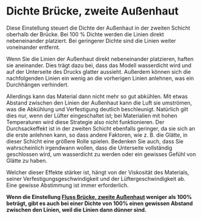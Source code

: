 Dichte Brücke, zweite Außenhaut
====
Diese Einstellung steuert die Dichte der Außenhaut in der zweiten Schicht oberhalb der Brücke. Bei 100 % Dichte werden die Linien direkt nebeneinander platziert. Bei geringerer Dichte sind die Linien weiter voneinander entfernt.

Wenn Sie die Linien der Außenhaut direkt nebeneinander platzieren, haften sie aneinander. Dies trägt dazu bei, dass das Modell wasserdicht wird und auf der Unterseite des Drucks glatter aussieht. Außerdem können sich die nachfolgenden Linien ein wenig an die vorherigen Linien anlehnen, was ein Durchhängen verhindert.

Allerdings kann das Material dann nicht mehr so gut abkühlen. Mit etwas Abstand zwischen den Linien der Außenhaut kann die Luft sie umströmen, was die Abkühlung und Verfestigung deutlich beschleunigt. Natürlich gilt dies nur, wenn der Lüfter eingeschaltet ist; bei Materialien mit hohen Temperaturen wird diese Strategie also nicht funktionieren. Der Durchsackeffekt ist in der zweiten Schicht ebenfalls geringer, da sie sich an die erste anlehnen kann, so dass andere Faktoren, wie z. B. die Glätte, in dieser Schicht eine größere Rolle spielen. Bedenken Sie auch, dass Sie wahrscheinlich irgendwann wollen, dass die Unterseite vollständig geschlossen wird, um wasserdicht zu werden oder ein gewisses Gefühl von Glätte zu haben.

Welcher dieser Effekte stärker ist, hängt von der Viskosität des Materials, seiner Verfestigungsgeschwindigkeit und der Lüftergeschwindigkeit ab. Eine gewisse Abstimmung ist immer erforderlich.

**Wenn die Einstellung [Fluss Brücke, zweite Außenhaut](bridge_skin_material_flow_2.md) weniger als 100% beträgt, gibt es auch bei einer Dichte von 100% einen gewissen Abstand zwischen den Linien, weil die Linien dann dünner sind.**